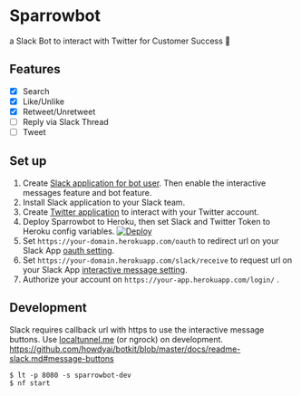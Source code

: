 # Sparrowbot

a Slack Bot to interact with Twitter for Customer Success :robot:

## Features

- [x] Search
- [x] Like/Unlike
- [x] Retweet/Unretweet
- [ ] Reply via Slack Thread
- [ ] Tweet

## Set up

1. Create [Slack application for bot user](https://api.slack.com/apps?new_app=1). Then enable the interactive messages feature and bot feature.
2. Install Slack application to your Slack team.
3. Create [Twitter application](https://apps.twitter.com/app/new) to interact with your Twitter account.
4. Deploy Sparrowbot to Heroku, then set Slack and Twitter Token to Heroku config variables.
[![Deploy](https://www.herokucdn.com/deploy/button.svg)](https://heroku.com/deploy)
5. Set `https://your-domain.herokuapp.com/oauth` to redirect url on your Slack App [oauth setting](https://api.slack.com/apps/).
6. Set `https://your-domain.herokuapp.com/slack/receive` to request url on your Slack App [interactive message setting](https://api.slack.com/apps/).
7. Authorize your account on `https://your-app.herokuapp.com/login/` .

## Development

Slack requires callback url with https to use the interactive message buttons. Use [localtunnel.me](http://localtunnel.me/) (or ngrock) on development.  
https://github.com/howdyai/botkit/blob/master/docs/readme-slack.md#message-buttons

```
$ lt -p 8080 -s sparrowbot-dev
$ nf start
```
